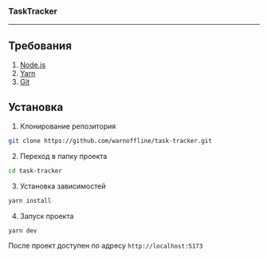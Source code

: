 ### TaskTracker

---

## Требования

1. [Node.js](https://nodejs.org/en/download)
2. [Yarn](https://classic.yarnpkg.com/lang/en/docs/install)
3. [Git](https://git-scm.com/downloads)

## Установка

1. Клонирование репозитория

```bash
git clone https://github.com/warnoffline/task-tracker.git
```

2. Переход в папку проекта

```bash
cd task-tracker
```

3. Установка зависимостей

```bash
yarn install
```

4. Запуск проекта

```bash
yarn dev
```

После проект доступен по адресу `http://localhost:5173`
